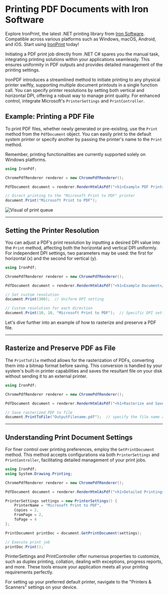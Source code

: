 # Printing PDF Documents with Iron Software

<div class="alert alert-info iron-variant-1" role="alert">
	Explore IronPrint, the latest .NET printing library from <a href="https://ironsoftware.com/csharp/print/">Iron Software</a>. Compatible across various platforms such as Windows, macOS, Android, and iOS. Start using <a href="https://ironsoftware.com/csharp/print/docs/">IronPrint</a> today!
</div>

Initiating a PDF print job directly from .NET C# spares you the manual task, integrating printing solutions within your applications seamlessly. This ensures uniformity in PDF outputs and provides detailed management of the printing settings.

IronPDF introduces a streamlined method to initiate printing to any physical printer swiftly, supporting multiple document printouts in a single function call. You can specify printer resolutions by setting both vertical and horizontal DPI, offering a robust way to manage print quality. For enhanced control, integrate Microsoft's `PrinterSettings` and `PrintController`.

## Example: Printing a PDF File

To print PDF files, whether newly generated or pre-existing, use the `Print` method from the `PdfDocument` object. You can easily print to the default system printer or specify another by passing the printer's name to the `Print` method.

Remember, printing functionalities are currently supported solely on Windows platforms.

```cs
using IronPdf;

ChromePdfRenderer renderer = new ChromePdfRenderer();

PdfDocument document = renderer.RenderHtmlAsPdf("<h1>Example PDF Print</h1>");

// Direct printing to the "Microsoft Print to PDF" printer
document.Print("Microsoft Print to PDF");
```

<div class="content-img-align-center">
    <div class="center-image-wrapper">
         <img src="https://ironpdf.com/static-assets/pdf/how-to/print-pdf/print-queue.webp" alt="Visual of print queue" class="img-responsive add-shadow">
    </div>
</div>

<hr>

## Setting the Printer Resolution

You can adjust a PDF’s print resolution by inputting a desired DPI value into the `Print` method, affecting both the horizontal and vertical DPI uniformly. For independent DPI settings, two parameters may be used: the first for horizontal (x) and the second for vertical (y).

```cs
using IronPdf;

ChromePdfRenderer renderer = new ChromePdfRenderer();

PdfDocument document = renderer.RenderHtmlAsPdf("<h1>Example Document</h1>");

// Set custom resolution
document.Print(300);  // Uniform DPI setting

// Custom resolution for each direction
document.Print(10, 10, "Microsoft Print to PDF");  // Specific DPI settings
```

Let's dive further into an example of how to rasterize and preserve a PDF file.

<hr>

## Rasterize and Preserve PDF as File

The `PrintToFile` method allows for the rasterization of PDFs, converting them into a bitmap format before saving. This conversion is handled by your system's built-in printer capabilities and saves the resultant file on your disk without sending it to an external printer.

```cs
using IronPdf;

ChromePdfRenderer renderer = new ChromePdfRenderer();

PdfDocument document = renderer.RenderHtmlAsPdf("<h1>Rasterize and Save PDF</h1>");

// Save rasterized PDF to file
document.PrintToFile("OutputFilename.pdf");  // specify the file name as needed
```

<hr>

## Understanding Print Document Settings

For finer control over printing preferences, employ the `GetPrintDocument` method. This method accepts configurations via both `PrinterSettings` and `PrintController`, facilitating detailed management of your print jobs.

```cs
using IronPdf;
using System.Drawing.Printing;

ChromePdfRenderer renderer = new ChromePdfRenderer();

PdfDocument document = renderer.RenderHtmlAsPdf("<h1>Detailed Printing</h1>");

PrinterSettings settings = new PrinterSettings() {
    PrinterName = "Microsoft Print to PDF",
    Copies = 2,
    FromPage = 2,
    ToPage = 4
};

PrintDocument printDoc = document.GetPrintDocument(settings);

// Execute print job
printDoc.Print();
```

PrinterSettings and PrintController offer numerous properties to customize, such as duplex printing, collation, dealing with exceptions, progress reports, and more. These tools ensure your application meets all your printing requirements perfectly.

For setting up your preferred default printer, navigate to the "Printers & Scanners" settings on your device.
